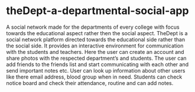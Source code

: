 # theDept-a-departmental-social-app
A social network made for the departments of every college with focus towards the educational aspect rather then the social aspect.
TheDept is a social network platform directed towards the educational side rather than the social side.
It provides an interactive environment for communication with the students and teachers.
Here the user can create an account and share photos with the respected department’s and students. 
The user can add friends to the friends list and start communicating with each other and send important notes etc.
User can look up information about other users like there email address, blood group when in need. 
Students can check notice board and check their attendance, routine and can add notes. 

